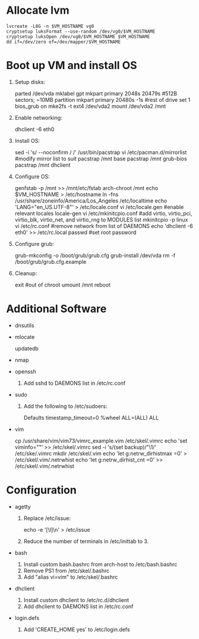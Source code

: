 # Allocate lvm

	lvcreate -L8G -n $VM_HOSTNAME vg0
	cryptsetup luksFormat --use-random /dev/vg0/$VM_HOSTNAME
	cryptsetup luksOpen /dev/vg0/$VM_HOSTNAME $VM_HOSTNAME
	dd if=/dev/zero of=/dev/mapper/$VM_HOSTNAME

# Boot up VM and install OS

1. Setup disks:

	parted /dev/vda
		mklabel gpt
		mkpart primary 2048s 20479s	#512B sectors; ~10MB partition
		mkpart primary 20480s -1s	#rest of drive
		set 1 bios_grub on
	mke2fs -t ext4 /dev/vda2
	mount /dev/vda2 /mnt

2. Enable networking:

	dhclient -6 eth0

3. Install OS:

	sed -i 's/ --noconfirm / /' /usr/bin/pacstrap
	vi /etc/pacman.d/mirrorlist #modify mirror list to suit
	pacstrap /mnt base
	pacstrap /mnt grub-bios
	pacstrap /mnt dhclient

4. Configure OS:

	genfstab -p /mnt >> /mnt/etc/fstab
	arch-chroot /mnt
	echo $VM_HOSTNAME > /etc/hostname
	ln -fns /usr/share/zoneinfo/America/Los_Angeles /etc/localtime
	echo 'LANG="en_US.UTF-8"' > /etc/locale.conf
	vi /etc/locale.gen #enable relevant locales
	locale-gen
	vi /etc/mkinitcpio.conf #add virtio, virtio_pci, virtio_blk, virtio_net, and virtio_rng to MODULES list
	mkinitcpio -p linux
	vi /etc/rc.conf #remove network from list of DAEMONS
	echo 'dhclient -6 eth0' >> /etc/rc.local
	passwd #set root password

5. Configure grub:

	grub-mkconfig -o /boot/grub/grub.cfg
	grub-install /dev/vda
	rm -f /boot/grub/grub.cfg.example

6. Cleanup:

	exit #out of chroot
	umount /mnt
	reboot

# Additional Software

* dnsutils
* mlocate

	updatedb

* nmap
* openssh

	1. Add sshd to DAEMONS list in /etc/rc.conf

* sudo

	1. Add the following to /etc/sudoers:

		Defaults timestamp_timeout=0
		%wheel ALL=(ALL) ALL

* vim

	cp /usr/share/vim/vim73/vimrc_example.vim /etc/skel/.vimrc
	echo 'set viminfo=""' >> /etc/skel/.vimrc
	sed -i 's/\(set backup\)/"\1/' /etc/ske/.vimrc
	mkdir /etc/skel/.vim
	echo 'let g:netrw_dirhistmax  =0' >  /etc/skel/.vim/.netrwhist
	echo 'let g:netrw_dirhist_cnt =0' >> /etc/skel/.vim/.netrwhist

# Configuration

* agetty

	1. Replace /etc/issue:

		echo -e '[\l]\n' > /etc/issue

	2. Reduce the number of terminals in /etc/inittab to 3.

* bash

	1. Install custom bash.bashrc from arch-host to /etc/bash.bashrc
	2. Remove PS1 from /etc/skel/.bashrc
	3. Add "alias vi=vim" to /etc/skel/.bashrc

* dhclient

	1. Install custom dhclient to /etc/rc.d/dhclient
	2. Add dhclient to DAEMONS list in /etc/rc.conf

* login.defs

	1. Add 'CREATE_HOME yes' to /etc/login.defs

